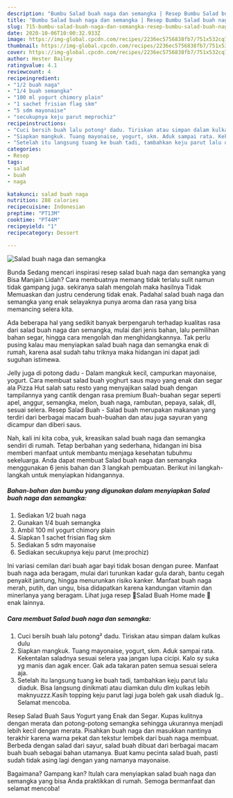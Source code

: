 ```yaml
---
description: "Bumbu Salad buah naga dan semangka | Resep Bumbu Salad buah naga dan semangka Yang Menggugah Selera"
title: "Bumbu Salad buah naga dan semangka | Resep Bumbu Salad buah naga dan semangka Yang Menggugah Selera"
slug: 715-bumbu-salad-buah-naga-dan-semangka-resep-bumbu-salad-buah-naga-dan-semangka-yang-menggugah-selera
date: 2020-10-06T10:00:32.933Z
image: https://img-global.cpcdn.com/recipes/2236ec5756838fb7/751x532cq70/salad-buah-naga-dan-semangka-foto-resep-utama.jpg
thumbnail: https://img-global.cpcdn.com/recipes/2236ec5756838fb7/751x532cq70/salad-buah-naga-dan-semangka-foto-resep-utama.jpg
cover: https://img-global.cpcdn.com/recipes/2236ec5756838fb7/751x532cq70/salad-buah-naga-dan-semangka-foto-resep-utama.jpg
author: Hester Bailey
ratingvalue: 4.1
reviewcount: 4
recipeingredient:
- "1/2 buah naga"
- "1/4 buah semangka"
- "100 ml yogurt chimory plain"
- "1 sachet frisian flag skm"
- "5 sdm mayonaise"
- "secukupnya keju parut meprochiz"
recipeinstructions:
- "Cuci bersih buah lalu potong² dadu. Tiriskan atau simpan dalam kulkas dulu"
- "Siapkan mangkuk. Tuang mayonaise, yogurt, skm. Aduk sampai rata. Kekentalan saladnya sesuai selera yaa jangan lupa cicipi. Kalo sy suka yg manis dan agak encer. Gak ada takaran paten semua sesuai selera aja."
- "Setelah itu langsung tuang ke buah tadi, tambahkan keju parut lalu diaduk. Bisa langsung dinikmati atau diamkan dulu dlm kulkas lebih maknyuzzz.Kasih topping keju parut lagi juga boleh gak usah diaduk lg.. Selamat mencoba."
categories:
- Resep
tags:
- salad
- buah
- naga

katakunci: salad buah naga 
nutrition: 288 calories
recipecuisine: Indonesian
preptime: "PT13M"
cooktime: "PT44M"
recipeyield: "1"
recipecategory: Dessert

---
```



![Salad buah naga dan semangka](https://img-global.cpcdn.com/recipes/2236ec5756838fb7/751x532cq70/salad-buah-naga-dan-semangka-foto-resep-utama.jpg)

Bunda Sedang mencari inspirasi resep salad buah naga dan semangka yang Bisa Manjain Lidah? Cara membuatnya memang tidak terlalu sulit namun tidak gampang juga. sekiranya salah mengolah maka hasilnya Tidak Memuaskan dan justru cenderung tidak enak. Padahal salad buah naga dan semangka yang enak selayaknya punya aroma dan rasa yang bisa memancing selera kita.

Ada beberapa hal yang sedikit banyak berpengaruh terhadap kualitas rasa dari salad buah naga dan semangka, mulai dari jenis bahan, lalu pemilihan bahan segar, hingga cara mengolah dan menghidangkannya. Tak perlu pusing kalau mau menyiapkan salad buah naga dan semangka enak di rumah, karena asal sudah tahu triknya maka hidangan ini dapat jadi suguhan istimewa.

Jelly juga di potong dadu - Dalam mangkuk kecil, campurkan mayonaise, yogurt. Cara membuat salad buah yoghurt saus mayo yang enak dan segar ala Pizza Hut salah satu resto yang menyajikan salad buah dengan tampilannya yang cantik dengan rasa premium Buah-buahan segar seperti apel, anggur, semangka, melon, buah naga, rambutan, pepaya, salak, dll, sesuai selera. Resep Salad Buah - Salad buah merupakan makanan yang terdiri dari berbagai macam buah-buahan dan atau juga sayuran yang dicampur dan diberi saus.


Nah, kali ini kita coba, yuk, kreasikan salad buah naga dan semangka sendiri di rumah. Tetap berbahan yang sederhana, hidangan ini bisa memberi manfaat untuk membantu menjaga kesehatan tubuhmu sekeluarga. Anda dapat membuat Salad buah naga dan semangka menggunakan 6 jenis bahan dan 3 langkah pembuatan. Berikut ini langkah-langkah untuk menyiapkan hidangannya.

<!--inarticleads1-->

##### Bahan-bahan dan bumbu yang digunakan dalam menyiapkan Salad buah naga dan semangka:

1. Sediakan 1/2 buah naga
1. Gunakan 1/4 buah semangka
1. Ambil 100 ml yogurt chimory plain
1. Siapkan 1 sachet frisian flag skm
1. Sediakan 5 sdm mayonaise
1. Sediakan secukupnya keju parut (me:prochiz)


Ini variasi cemilan dari buah agar bayi tidak bosan dengan puree. Manfaat buah naga ada beragam, mulai dari turunkan kadar gula darah, bantu cegah penyakit jantung, hingga menurunkan risiko kanker. Manfaat buah naga merah, putih, dan ungu, bisa didapatkan karena kandungan vitamin dan minerlanya yang beragam. Lihat juga resep 🍓Salad Buah Home made 🍇 enak lainnya. 

<!--inarticleads2-->

##### Cara membuat Salad buah naga dan semangka:

1. Cuci bersih buah lalu potong² dadu. Tiriskan atau simpan dalam kulkas dulu
1. Siapkan mangkuk. Tuang mayonaise, yogurt, skm. Aduk sampai rata. Kekentalan saladnya sesuai selera yaa jangan lupa cicipi. Kalo sy suka yg manis dan agak encer. Gak ada takaran paten semua sesuai selera aja.
1. Setelah itu langsung tuang ke buah tadi, tambahkan keju parut lalu diaduk. Bisa langsung dinikmati atau diamkan dulu dlm kulkas lebih maknyuzzz.Kasih topping keju parut lagi juga boleh gak usah diaduk lg.. Selamat mencoba.


Resep Salad Buah Saus Yogurt yang Enak dan Segar. Kupas kulitnya dengan merata dan potong-potong semangka sehingga ukurannya menjadi lebih kecil dengan merata. Pisahkan buah naga dan masukkan nantinya terakhir karena warna pekat dan tekstur lembek dari buah naga membuat. Berbeda dengan salad dari sayur, salad buah dibuat dari berbagai macam buah buah sebagai bahan utamanya. Buat kamu pecinta salad buah, pasti sudah tidak asing lagi dengan yang namanya mayonaise. 

Bagaimana? Gampang kan? Itulah cara menyiapkan salad buah naga dan semangka yang bisa Anda praktikkan di rumah. Semoga bermanfaat dan selamat mencoba!
